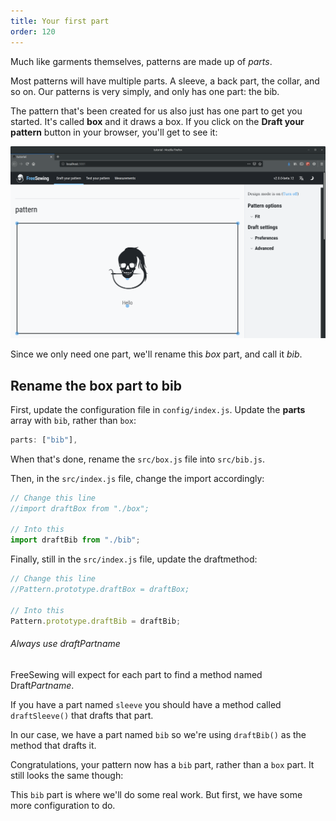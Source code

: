 ```yaml
---
title: Your first part
order: 120
---
```


Much like garments themselves, patterns are made up of *parts*.

Most patterns will have multiple parts. A sleeve, a back part, the collar, and so on. Our patterns is very simply, and only has one part: the bib.

The pattern that's been created for us also just has one part to get you started. It's called **box** and it draws a box. If you click on the **Draft your pattern** button in your browser, you'll get to see it:

![The default pattern with its box part](./step1.png)

Since we only need one part, we'll rename this *box* part, and call it *bib*.

## Rename the box part to bib

First, update the configuration file in `config/index.js`. Update the **parts** array with `bib`, rather than `box`:

```js
parts: ["bib"],
```

When that's done, rename the `src/box.js` file into `src/bib.js`.

Then, in the `src/index.js` file, change the import accordingly:

```js
// Change this line
//import draftBox from "./box";

// Into this
import draftBib from "./bib";
```

Finally, still in the `src/index.js` file, update the draftmethod:

```js
// Change this line
//Pattern.prototype.draftBox = draftBox;

// Into this
Pattern.prototype.draftBib = draftBib;
```

<Tip>

###### Always use draftPartname

FreeSewing will expect for each part to find a method named Draft*Partname*.

If you have a part named `sleeve` you should have a method called `draftSleeve()` that drafts that part.

In our case, we have a part named `bib` so we're using `draftBib()` as the method that drafts it.

</Tip>

Congratulations, your pattern now has a `bib` part, rather than a `box` part. It still looks the same though:

<example pattern="tutorial" part="step1" caption="Our bib part, which is the renamed box part" />

This `bib` part is where we'll do some real work. But first, we have some more configuration to do.